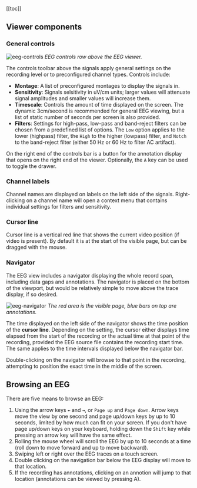 [[toc]]

## Viewer components

### General controls

![eeg-controls](/img/eeg-controls.png)
_EEG controls row above the EEG viewer._

The controls toolbar above the signals apply general settings on the recording level or to preconfigured channel types. Controls include:
- **Montage**: A list of preconfigured montages to display the signals in.
- **Sensitivity**: Signals selsitivity in uV/cm units; larger values will attenuate signal amplitudes and smaller values will increase them.
- **Timescale**: Controls the amount of time displayed on the screen. The dynamic 3cm/second is recommended for general EEG viewing, but a list of static number of seconds per screen is also provided.
- **Filters**: Settings for high-pass, low-pass and band-reject filters can be chosen from a predefined list of options. The `Low` option applies to the lower (highpass) filter, the `High` to the higher (lowpass) filter, and `Notch` to the band-reject filter (either 50 Hz or 60 Hz to filter AC artifact).

On the right end of the controls bar is a button for the annotation display that opens on the right end of the viewer. Optionally, the `A` key can be used to toggle the drawer.

### Channel labels

Channel names are displayed on labels on the left side of the signals. Right-clicking on a channel name will open a context menu that contains individual settings for filters and sensitivity.

### Cursor line

Cursor line is a vertical red line that shows the current video position (if video is present). By default it is at the start of the visible page, but can be dragged with the mouse.

### Navigator

The EEG view includes a navigator displaying the whole record span, including data gaps and annotations. The navigator is placed on the bottom of the viewport, but would be relatively simple to move above the trace display, if so desired.

![eeg-navigator](/img/eeg-navigator.png)
_The red area is the visible page, blue bars on top are annotations._

The time displayed on the left side of the navigator shows the time position of the **cursor line**. Depending on the setting, the cursor either displays time elapsed from the start of the recording or the actual time at that point of the recording, provided the EEG source file contains the recording start time. The same applies to the time intervals displayed below the navigator bar.

Double-clicking on the navigator will browse to that point in the recording, attempting to position the exact time in the middle of the screen.

## Browsing an EEG

There are five means to browse an EEG:

1. Using the arrow keys `←` and `→`, or `Page up` and `Page down`. Arrow keys move the view by one second and page up/down keys by up to 10 seconds, limited by how much can fit on your screen. If you don't have page up/down keys on your keyboard, holding down the `Shift` key while pressing an arrow key will have the same effect.
2. Rolling the mouse wheel will scroll the EEG by up to 10 seconds at a time (roll down to move forward and up to move backward).
3. Swiping left or right over the EEG traces on a touch screen.
4. Double clicking on the navigation bar below the EEG display will move to that location.
5. If the recording has annotations, clicking on an annotion will jump to that location (annotations can be viewed by pressing A).
